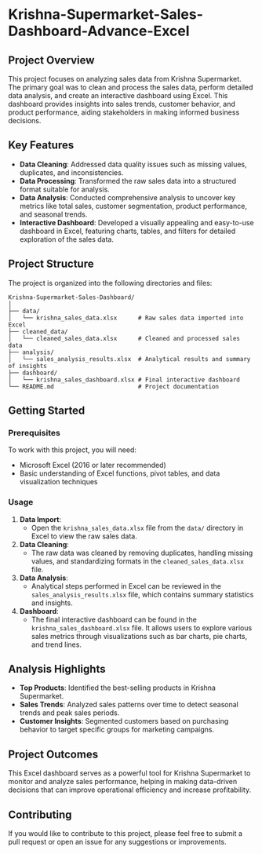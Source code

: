 # Krishna-Supermarket-Sales-Dashboard-Advance-Excel

## **Project Overview**
This project focuses on analyzing sales data from Krishna Supermarket. The primary goal was to clean and process the sales data, perform detailed data analysis, and create an interactive dashboard using Excel. This dashboard provides insights into sales trends, customer behavior, and product performance, aiding stakeholders in making informed business decisions.

## **Key Features**
- **Data Cleaning**: Addressed data quality issues such as missing values, duplicates, and inconsistencies.
- **Data Processing**: Transformed the raw sales data into a structured format suitable for analysis.
- **Data Analysis**: Conducted comprehensive analysis to uncover key metrics like total sales, customer segmentation, product performance, and seasonal trends.
- **Interactive Dashboard**: Developed a visually appealing and easy-to-use dashboard in Excel, featuring charts, tables, and filters for detailed exploration of the sales data.

## **Project Structure**
The project is organized into the following directories and files:

```
Krishna-Supermarket-Sales-Dashboard/
│
├── data/
│   └── krishna_sales_data.xlsx      # Raw sales data imported into Excel
├── cleaned_data/
│   └── cleaned_sales_data.xlsx      # Cleaned and processed sales data
├── analysis/
│   └── sales_analysis_results.xlsx  # Analytical results and summary of insights
├── dashboard/
│   └── krishna_sales_dashboard.xlsx # Final interactive dashboard
└── README.md                        # Project documentation
```

## **Getting Started**

### **Prerequisites**
To work with this project, you will need:
- Microsoft Excel (2016 or later recommended)
- Basic understanding of Excel functions, pivot tables, and data visualization techniques

### **Usage**
1. **Data Import**:
   - Open the `krishna_sales_data.xlsx` file from the `data/` directory in Excel to view the raw sales data.
2. **Data Cleaning**:
   - The raw data was cleaned by removing duplicates, handling missing values, and standardizing formats in the `cleaned_sales_data.xlsx` file.
3. **Data Analysis**:
   - Analytical steps performed in Excel can be reviewed in the `sales_analysis_results.xlsx` file, which contains summary statistics and insights.
4. **Dashboard**:
   - The final interactive dashboard can be found in the `krishna_sales_dashboard.xlsx` file. It allows users to explore various sales metrics through visualizations such as bar charts, pie charts, and trend lines.

## **Analysis Highlights**
- **Top Products**: Identified the best-selling products in Krishna Supermarket.
- **Sales Trends**: Analyzed sales patterns over time to detect seasonal trends and peak sales periods.
- **Customer Insights**: Segmented customers based on purchasing behavior to target specific groups for marketing campaigns.

## **Project Outcomes**
This Excel dashboard serves as a powerful tool for Krishna Supermarket to monitor and analyze sales performance, helping in making data-driven decisions that can improve operational efficiency and increase profitability.

## **Contributing**
If you would like to contribute to this project, please feel free to submit a pull request or open an issue for any suggestions or improvements.
